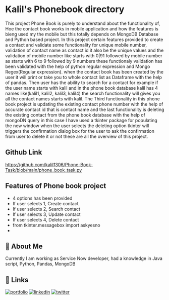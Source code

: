 
# Kalil's Phonebook directory

This project Phone Book is purely to understand about the functionality of, Hoe the contact
book works in mobile application and how the features is bieng used my the mobile but this totally depends on MongoDB Database and Python based project.
In this project certain features provided to create a contact and validate some functionality 
for unique mobile number, validation of contact name as contact id it also be the unique values and the validation of mobile number like starts with 0|91 followed by mobile number as starts with 6 to 9 followed by 9 numbers
these functionaly validation has been validated with the help of python regular expression and Mongo Regex(Regular expression).
when the contact book has been created by the user it will print or take you to whole contact list as Dataframe with the help of pandas.
Then user has the ability to search for a contact for example if the user name starts with kalil and in the phone book database kalil has 
4 names like(kalil1, kalil2, kalil3, kalil4) the search functionality will gives you all the contact names starts with kalil.
The Third functionality in this phone book project is updating the existing contact phone number
with the help of accurate contact id that is contact name and the last functionality is deleting the existing contact from the phone book database with the help of mongoDN query
in this case I have used a tkinter package for populating the new window when the user selects the deleting option
tkinter will triggers the confirmation dialog box for the user to ask the confirmation from user to delete it or not these are all the overview of this project.
 


## Github Link

https://github.com/kalil1306/Phone-Book-Task/blob/main/phone_book_task.py


## Features of Phone book project

- 4 options has been provided
- If user selects 1, Create contact
- If user selects 2, Search contact
- If user selects 3, Update contact
- If user selects 4, Delete contact
- from tkinter.messagebox import askyesno
- 


## 🚀 About Me
Currently I am working as Service Now developer, had a knowledge in Java script, Python, Pandas, MongoDB

## 🔗 Links
[![portfolio](https://img.shields.io/badge/my_portfolio-000?style=for-the-badge&logo=ko-fi&logoColor=white)](https://github.com/)
[![linkedin](https://img.shields.io/badge/linkedin-0A66C2?style=for-the-badge&logo=linkedin&logoColor=white)](https://www.linkedin.com/feed/)
[![twitter](https://img.shields.io/badge/twitter-1DA1F2?style=for-the-badge&logo=twitter&logoColor=white)](https://twitter.com/home)

